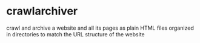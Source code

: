 # crawlarchiver

crawl and archive a website and all its pages as plain HTML files organized
in directories to match the URL structure of the website
